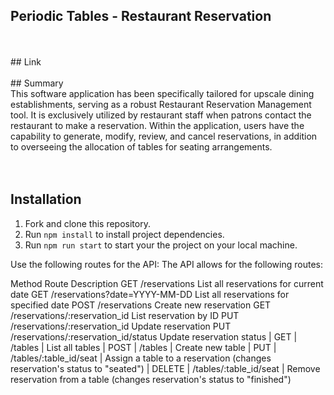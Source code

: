 ## Periodic Tables - Restaurant Reservation <br>
<br>
<br>
## Link <br>
<br>
## Summary <br>
This software application has been specifically tailored for upscale dining establishments, serving as a robust Restaurant Reservation Management tool. It is exclusively utilized by restaurant staff when patrons contact the restaurant to make a reservation. Within the application, users have the capability to generate, modify, review, and cancel reservations, in addition to overseeing the allocation of tables for seating arrangements. <br>
<br>
<br>

## Installation

1. Fork and clone this repository.
1. Run `npm install` to install project dependencies. 
1. Run `npm run start` to start your the project on your local machine.


Use the following routes for the API: The API allows for the following routes:

Method	Route	Description
GET	/reservations	List all reservations for current date
GET	/reservations?date=YYYY-MM-DD	List all reservations for specified date
POST	/reservations	Create new reservation
GET	/reservations/:reservation_id	List reservation by ID
PUT	/reservations/:reservation_id	Update reservation
PUT	/reservations/:reservation_id/status	Update reservation status
| GET | /tables | List all tables | POST | /tables | Create new table | PUT | /tables/:table_id/seat | Assign a table to a reservation (changes reservation's status to "seated") | DELETE | /tables/:table_id/seat | Remove reservation from a table (changes reservation's status to "finished")



